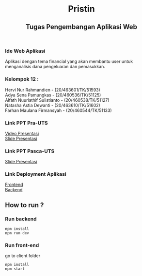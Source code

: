 <h1 align="center"> Pristin
<h2 align="center"> Tugas Pengembangan Aplikasi Web </h2><br>

<p><h3>Ide Web Aplikasi</h3></p>
Aplikasi dengan tema financial yang akan membantu user untuk menganalisis dana pengeluaran dan pemasukkan.

<h3>Kelompok 12 : </h3>
<p>Hervi Nur Rahmandien - (20/463601/TK/51593)</br>
Adya Sena Pamungkas - (20/460536/TK/51125)</br>
Alfath Nuurlathif Sulistianto - (20/460538/TK/51127)</br>
Natasha Astia Dewanti - (20/463610/TK/51602)</br>
Farhan Maulana Firmansyah - (20/460544/TK/51133)</p>

<h3>Link PPT Pra-UTS</h3>
<a href="https://drive.google.com/file/d/1EQYn218KR0JNQeAhwO8PFCystvMzb4oV/view">Video Presentasi</a></br>
<a href="https://www.canva.com/design/DAFNBgCVvN4/OMmKtGtfTk2i6RH9vXtPfQ/view?utm_content=DAFNBgCVvN4&utm_campaign=designshare&utm_medium=link&utm_source=publishsharelink">Slide Presentasi</a>

<h3>Link PPT Pasca-UTS</h3>
<a href="https://www.canva.com/design/DAFSOLvcFW4/7dY2SOC-zBMtMjC3Wg1bgA/view?utm_content=DAFSOLvcFW4&utm_campaign=designshare&utm_medium=link&utm_source=publishsharelink">Slide Presentasi</a>

<h3>Link Deployment Aplikasi</h3>
<a href="https://paw-frontend-6nc1.vercel.app/">Frontend</a></br>
<a href="https://oyster-app-b6kr3.ondigitalocean.app/api">Backend</a>

## How to run ?
###  Run backend
```
npm install
npm run dev
```
### Run front-end
go to client folder
```
npm install
npm start
```

